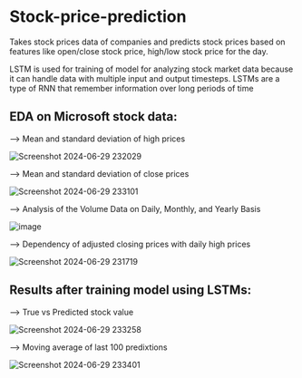 # Stock-price-prediction

Takes stock prices data of companies and predicts stock prices based on features like open/close stock price, high/low stock price for the day.

LSTM is used for training of model for analyzing stock market data because it can handle data with multiple input and output timesteps. LSTMs are a type of RNN that remember information over long periods of time


## EDA on Microsoft stock data:

--> Mean and standard deviation of high prices

![Screenshot 2024-06-29 232029](https://github.com/sayaliambure/Stock-price-prediction/assets/89408981/4ba5141f-0791-44b3-86f6-7703893fe7fb)


--> Mean and standard deviation of close prices

![Screenshot 2024-06-29 233101](https://github.com/sayaliambure/Stock-price-prediction/assets/89408981/439c6544-83c4-4c08-bf9a-66ace430acbf)


--> Analysis of the Volume Data on Daily, Monthly, and Yearly Basis

![image](https://github.com/sayaliambure/Stock-price-prediction/assets/89408981/48df0792-edfa-4e3e-8441-ad8885840d38)



--> Dependency of adjusted closing prices with daily high prices

![Screenshot 2024-06-29 231719](https://github.com/sayaliambure/Stock-price-prediction/assets/89408981/5dca9402-6f9b-4146-bab2-48042366ad20)




## Results after training model using LSTMs: 
--> True vs Predicted stock value

![Screenshot 2024-06-29 233258](https://github.com/sayaliambure/Stock-price-prediction/assets/89408981/b752d4bc-4f6f-4037-bbdf-89e648ffa186)


-->  Moving average of last 100 predixtions

![Screenshot 2024-06-29 233401](https://github.com/sayaliambure/Stock-price-prediction/assets/89408981/88fff2bc-456d-4107-9b54-6589b078ee6e)




